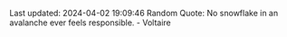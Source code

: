 Last updated: 2024-04-02 19:09:46
Random Quote: No snowflake in an avalanche ever feels responsible. - Voltaire